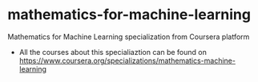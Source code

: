# mathematics-for-machine-learning
Mathematics for Machine Learning specialization from Coursera platform

- All the courses about this specialiaztion can be found on https://www.coursera.org/specializations/mathematics-machine-learning